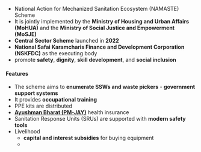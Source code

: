 - National Action for Mechanized Sanitation Ecosystem (NAMASTE) Scheme
- It is jointly implemented by the **Ministry of Housing and Urban Affairs (MoHUA)** and the **Ministry of Social Justice and Empowerment (MoSJE)**
- **Central Sector Scheme** launched in **2022**
- **National Safai Karamcharis Finance and Development Corporation (NSKFDC)** as the executing body
- promote **safety**, **dignity**, **skill development**, and **social inclusion**

#### Features
- The scheme aims to **enumerate SSWs and waste pickers** - **government support systems**
- It provides **occupational training**
- PPE kits are distributed
- [**Ayushman Bharat (PM-JAY)**](https://www-civilsdaily-com.translate.goog/news/pib-ayushman-bharat-health-accounts-abha/?_x_tr_sl=en&_x_tr_tl=hi&_x_tr_hl=hi&_x_tr_pto=wa) health insurance
- Sanitation Response Units (SRUs) are supported with **modern safety tools**
- Livelihood
	- **capital and interest subsidies** for buying equipment
	- 